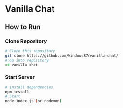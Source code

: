 # Vanilla Chat

## How to Run
### Clone Repository
```bash
# Clone this repository
git clone https://github.com/Windows87/vanilla-chat/
# Go into repository
cd vanilla-chat
```

### Start Server
```bash
# Install dependencies
npm install
# Start
node index.js (or nodemon)
```
